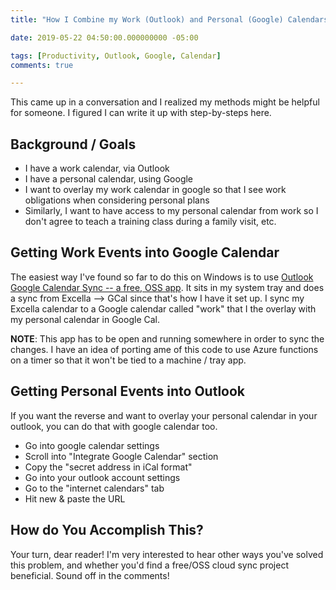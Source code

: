 ```yaml
---
title: "How I Combine my Work (Outlook) and Personal (Google) Calendars"

date: 2019-05-22 04:50:00.000000000 -05:00

tags: [Productivity, Outlook, Google, Calendar]
comments: true

---
```


This came up in a conversation and I realized my methods might be helpful for someone. I figured I can write it up with step-by-steps here.

## Background / Goals

* I have a work calendar, via Outlook
* I have a personal calendar, using Google
* I want to overlay my work calendar in google so that I see work obligations when considering personal plans
* Similarly, I want to have access to my personal calendar from work so I don't agree to teach a training class during a family visit, etc.

## Getting Work Events into Google Calendar

The easiest way I've found so far to do this on Windows is to use [Outlook Google Calendar Sync --  a free, OSS app](https://phw198.github.io/OutlookGoogleCalendarSync/). It sits in my system tray and does a sync from Excella --> GCal since that's how I have it set up. I sync my Excella calendar to a Google calendar called "work" that I the  overlay with my personal calendar in Google Cal.

**NOTE**: This app has to be open and running somewhere in order to sync the changes. I have an idea of porting ame of this code to use Azure functions on a timer so that it won't be tied to a machine / tray app.

## Getting Personal Events into Outlook

If you want the reverse and want to overlay your personal calendar in your outlook, you can do that with google calendar too.

* Go into google calendar settings
* Scroll into "Integrate Google Calendar" section
* Copy the "secret address in iCal format"
* Go into your outlook account settings
* Go to the "internet calendars" tab
* Hit new & paste the URL

## How do You Accomplish This?

Your turn, dear reader! I'm very interested to hear other ways you've solved this problem, and whether you'd find a free/OSS cloud sync project beneficial. Sound off in the comments!
